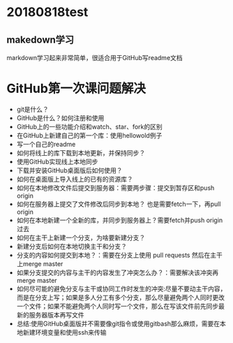# 20180818test

## makedown学习

markdown学习起来非常简单，很适合用于GitHub写readme文档

# GitHub第一次课问题解决

+ git是什么？
+ GitHub是什么？如何注册和使用
+ GitHub上的一些功能介绍和watch、star、fork的区别
+ 在GitHub上新建自己的第一个库：使用hellowold例子
+ 写一个自己的readme
+ 如何将线上的库下载到本地更新，并保持同步？
+ 使用GitHub实现线上本地同步
+ 下载并安装GitHub桌面版后如何使用？
+ 如何在桌面版上导入线上的已有的资源库？
+ 如何在本地修改文件后提交到服务器：需要两步骤：提交到暂存区和push origin
+ 如何在服务器上提交了文件修改后同步到本地？ 也是需要fetch一下，再pull origin
+ 如何在本地新建一个全新的库，并同步到服务器上？需要fetch并push origin过去
+ 如何在主干上新建一个分支，为啥要新建分支？
+ 新建分支后如何在本地切换主干和分支？
+ 分支的内容如何提交到本地？：需要在分支上使用 pull requests 然后在主干上merge master
+ 如果分支提交的内容与主干的内容发生了冲突怎么办？：需要解决该冲突再merge master
+ 如何尽可能的避免分支与主干或协同工作时发生的冲突:尽量不要动主干内容，而是在分支上写；如果是多人分工有多个分支，那么尽量避免两个人同时更改一个文件；如果不能避免两个人同时写一个文件，那么在写该文件前先同步最新的服务器版本再写文件
+ 总结:使用GitHub桌面版并不需要像git指令或使用gitbash那么麻烦，需要在本地新建环境变量和使用ssh来传输